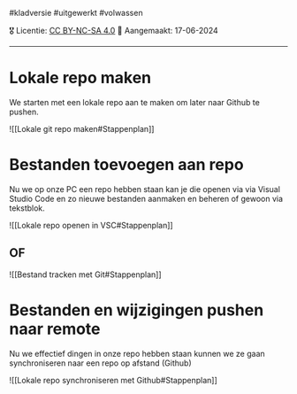 #kladversie  #uitgewerkt  #volwassen

🎖️ Licentie: [CC BY-NC-SA 4.0](https://creativecommons.org/licenses/by-nc-sa/4.0/)
📅 Aangemaakt: 17-06-2024

---
# Lokale repo maken
We starten met een lokale repo aan te maken om later naar Github te pushen.

![[Lokale git repo maken#Stappenplan]]

# Bestanden toevoegen aan repo
Nu we op onze PC een repo hebben staan kan je die openen via via Visual Studio Code en zo nieuwe bestanden aanmaken en beheren of gewoon via tekstblok.

![[Lokale repo openen in VSC#Stappenplan]]

## OF

![[Bestand tracken met Git#Stappenplan]]

# Bestanden en wijzigingen pushen naar remote
Nu we effectief dingen in onze repo hebben staan kunnen we ze gaan synchroniseren naar een repo op afstand (Github)

![[Lokale repo synchroniseren met Github#Stappenplan]]